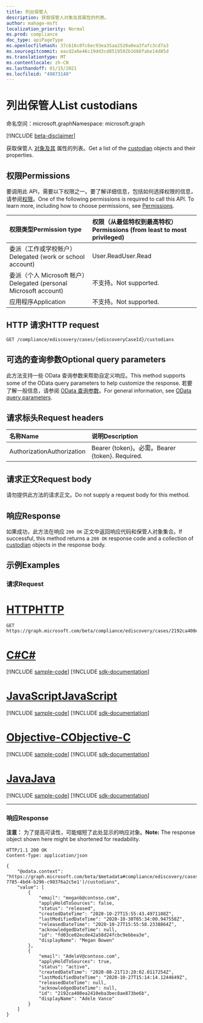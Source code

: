 ```yaml
---
title: 列出保管人
description: 获取保管人对象及其属性的列表。
author: mahage-msft
localization_priority: Normal
ms.prod: compliance
doc_type: apiPageType
ms.openlocfilehash: 37c616c0fc6ec93ea35aa2520a0ea3fafc3cd7a3
ms.sourcegitcommit: eacd2a6e46c19dd3cd8519592b1668fabe14d85d
ms.translationtype: MT
ms.contentlocale: zh-CN
ms.lasthandoff: 01/15/2021
ms.locfileid: "49873148"
---
```

# <a name="list-custodians"></a><span data-ttu-id="7839e-103">列出保管人</span><span class="sxs-lookup"><span data-stu-id="7839e-103">List custodians</span></span>

<span data-ttu-id="7839e-104">命名空间：microsoft.graph</span><span class="sxs-lookup"><span data-stu-id="7839e-104">Namespace: microsoft.graph</span></span>

[!INCLUDE [beta-disclaimer](../../includes/beta-disclaimer.md)]

<span data-ttu-id="7839e-105">获取保管人 [对象及其](../resources/custodian.md) 属性的列表。</span><span class="sxs-lookup"><span data-stu-id="7839e-105">Get a list of the [custodian](../resources/custodian.md) objects and their properties.</span></span>

## <a name="permissions"></a><span data-ttu-id="7839e-106">权限</span><span class="sxs-lookup"><span data-stu-id="7839e-106">Permissions</span></span>

<span data-ttu-id="7839e-p101">要调用此 API，需要以下权限之一。要了解详细信息，包括如何选择权限的信息，请参阅[权限](/graph/permissions-reference)。</span><span class="sxs-lookup"><span data-stu-id="7839e-p101">One of the following permissions is required to call this API. To learn more, including how to choose permissions, see [Permissions](/graph/permissions-reference).</span></span>

|<span data-ttu-id="7839e-109">权限类型</span><span class="sxs-lookup"><span data-stu-id="7839e-109">Permission type</span></span>|<span data-ttu-id="7839e-110">权限（从最低特权到最高特权）</span><span class="sxs-lookup"><span data-stu-id="7839e-110">Permissions (from least to most privileged)</span></span>|
|:---|:---|
|<span data-ttu-id="7839e-111">委派（工作或学校帐户）</span><span class="sxs-lookup"><span data-stu-id="7839e-111">Delegated (work or school account)</span></span>|<span data-ttu-id="7839e-112">User.Read</span><span class="sxs-lookup"><span data-stu-id="7839e-112">User.Read</span></span>|
|<span data-ttu-id="7839e-113">委派（个人 Microsoft 帐户）</span><span class="sxs-lookup"><span data-stu-id="7839e-113">Delegated (personal Microsoft account)</span></span>|<span data-ttu-id="7839e-114">不支持。</span><span class="sxs-lookup"><span data-stu-id="7839e-114">Not supported.</span></span>|
|<span data-ttu-id="7839e-115">应用程序</span><span class="sxs-lookup"><span data-stu-id="7839e-115">Application</span></span>|<span data-ttu-id="7839e-116">不支持。</span><span class="sxs-lookup"><span data-stu-id="7839e-116">Not supported.</span></span>|

## <a name="http-request"></a><span data-ttu-id="7839e-117">HTTP 请求</span><span class="sxs-lookup"><span data-stu-id="7839e-117">HTTP request</span></span>

<!-- {
  "blockType": "ignored"
}
-->

``` http
GET /compliance/ediscovery/cases/{ediscoveryCaseId}/custodians
```

## <a name="optional-query-parameters"></a><span data-ttu-id="7839e-118">可选的查询参数</span><span class="sxs-lookup"><span data-stu-id="7839e-118">Optional query parameters</span></span>

<span data-ttu-id="7839e-119">此方法支持一些 OData 查询参数来帮助自定义响应。</span><span class="sxs-lookup"><span data-stu-id="7839e-119">This method supports some of the OData query parameters to help customize the response.</span></span> <span data-ttu-id="7839e-120">若要了解一般信息，请参阅 [OData 查询参数](/graph/query-parameters)。</span><span class="sxs-lookup"><span data-stu-id="7839e-120">For general information, see [OData query parameters](/graph/query-parameters).</span></span>

## <a name="request-headers"></a><span data-ttu-id="7839e-121">请求标头</span><span class="sxs-lookup"><span data-stu-id="7839e-121">Request headers</span></span>

|<span data-ttu-id="7839e-122">名称</span><span class="sxs-lookup"><span data-stu-id="7839e-122">Name</span></span>|<span data-ttu-id="7839e-123">说明</span><span class="sxs-lookup"><span data-stu-id="7839e-123">Description</span></span>|
|:---|:---|
|<span data-ttu-id="7839e-124">Authorization</span><span class="sxs-lookup"><span data-stu-id="7839e-124">Authorization</span></span>|<span data-ttu-id="7839e-p103">Bearer {token}。必需。</span><span class="sxs-lookup"><span data-stu-id="7839e-p103">Bearer {token}. Required.</span></span>|

## <a name="request-body"></a><span data-ttu-id="7839e-127">请求正文</span><span class="sxs-lookup"><span data-stu-id="7839e-127">Request body</span></span>

<span data-ttu-id="7839e-128">请勿提供此方法的请求正文。</span><span class="sxs-lookup"><span data-stu-id="7839e-128">Do not supply a request body for this method.</span></span>

## <a name="response"></a><span data-ttu-id="7839e-129">响应</span><span class="sxs-lookup"><span data-stu-id="7839e-129">Response</span></span>

<span data-ttu-id="7839e-130">如果成功，此方法在响应 `200 OK` 正文中返回响应代码和保管[](../resources/custodian.md)人对象集合。</span><span class="sxs-lookup"><span data-stu-id="7839e-130">If successful, this method returns a `200 OK` response code and a collection of [custodian](../resources/custodian.md) objects in the response body.</span></span>

## <a name="examples"></a><span data-ttu-id="7839e-131">示例</span><span class="sxs-lookup"><span data-stu-id="7839e-131">Examples</span></span>

### <a name="request"></a><span data-ttu-id="7839e-132">请求</span><span class="sxs-lookup"><span data-stu-id="7839e-132">Request</span></span>


# <a name="http"></a>[<span data-ttu-id="7839e-133">HTTP</span><span class="sxs-lookup"><span data-stu-id="7839e-133">HTTP</span></span>](#tab/http)
<!-- {
  "blockType": "request",
  "name": "get_custodian"
}
-->

``` http
GET https://graph.microsoft.com/beta/compliance/ediscovery/cases/2192ca408ea2410eba3bec8ae873be6b/custodians
```
# <a name="c"></a>[<span data-ttu-id="7839e-134">C#</span><span class="sxs-lookup"><span data-stu-id="7839e-134">C#</span></span>](#tab/csharp)
[!INCLUDE [sample-code](../includes/snippets/csharp/get-custodian-csharp-snippets.md)]
[!INCLUDE [sdk-documentation](../includes/snippets/snippets-sdk-documentation-link.md)]

# <a name="javascript"></a>[<span data-ttu-id="7839e-135">JavaScript</span><span class="sxs-lookup"><span data-stu-id="7839e-135">JavaScript</span></span>](#tab/javascript)
[!INCLUDE [sample-code](../includes/snippets/javascript/get-custodian-javascript-snippets.md)]
[!INCLUDE [sdk-documentation](../includes/snippets/snippets-sdk-documentation-link.md)]

# <a name="objective-c"></a>[<span data-ttu-id="7839e-136">Objective-C</span><span class="sxs-lookup"><span data-stu-id="7839e-136">Objective-C</span></span>](#tab/objc)
[!INCLUDE [sample-code](../includes/snippets/objc/get-custodian-objc-snippets.md)]
[!INCLUDE [sdk-documentation](../includes/snippets/snippets-sdk-documentation-link.md)]

# <a name="java"></a>[<span data-ttu-id="7839e-137">Java</span><span class="sxs-lookup"><span data-stu-id="7839e-137">Java</span></span>](#tab/java)
[!INCLUDE [sample-code](../includes/snippets/java/get-custodian-java-snippets.md)]
[!INCLUDE [sdk-documentation](../includes/snippets/snippets-sdk-documentation-link.md)]

---


### <a name="response"></a><span data-ttu-id="7839e-138">响应</span><span class="sxs-lookup"><span data-stu-id="7839e-138">Response</span></span>

<span data-ttu-id="7839e-139">**注意：** 为了提高可读性，可能缩短了此处显示的响应对象。</span><span class="sxs-lookup"><span data-stu-id="7839e-139">**Note:** The response object shown here might be shortened for readability.</span></span>
<!-- {
  "blockType": "response",
  "truncated": true,
  "@odata.type": "Collection(microsoft.graph.custodian)"
}
-->

``` http
HTTP/1.1 200 OK
Content-Type: application/json

{
    "@odata.context": "https://graph.microsoft.com/beta/$metadata#compliance/ediscovery/cases('4c8f8f70-7785-4bd4-b296-c98376a2c5e1')/custodians",
    "value": [
        {
            "email": "meganb@contoso.com",
            "applyHoldToSources": false,
            "status": "released",
            "createdDateTime": "2020-10-27T15:55:43.4971108Z",
            "lastModifiedDateTime": "2020-10-30T05:34:00.947558Z",
            "releasedDateTime": "2020-10-27T15:55:58.2338864Z",
            "acknowledgedDateTime": null,
            "id": "fd03ce02ecde42a58d24fcbc9ebbea3e",
            "displayName": "Megan Bowen"
        },
        {
            "email": "AdeleV@contoso.com",
            "applyHoldToSources": true,
            "status": "active",
            "createdDateTime": "2020-08-21T13:20:02.0117254Z",
            "lastModifiedDateTime": "2020-10-27T15:14:14.1244649Z",
            "releasedDateTime": null,
            "acknowledgedDateTime": null,
            "id": "2192ca408ea2410eba3bec8ae873be6b",
            "displayName": "Adele Vance"
        }
    ]
}
```
